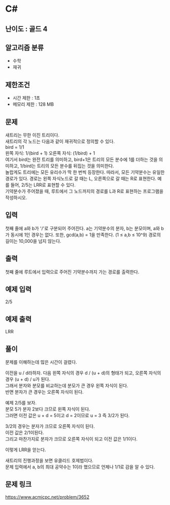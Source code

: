 # C#

## 난이도 : 골드 4

## 알고리즘 분류
  - 수학
  - 재귀

## 제한조건
  - 시간 제한 : 1초
  - 메모리 제한 : 128 MB

## 문제
새트리는 무한 이진 트리이다.<br/>
새트리의 각 노드는 다음과 같이 재귀적으로 정의할 수 있다.<br/>
bird = 1/1<br/>
왼쪽 자식: 1/(bird + 1) 오른쪽 자식: (1/bird) + 1<br/>
여기서 bird는 완전 트리를 의미하고, bird+1은 트리의 모든 분수에 1를 더하는 것을 의미하고, 1/bird는 트리의 모든 분수를 뒤집는 것을 의미한다.<br/>
놀랍게도 트리에는 모든 유리수가 딱 한 번씩 등장한다. 따라서, 모든 기약분수는 유일한 경로가 있다. 경로는 왼쪽 자식노드로 갈 때는 L, 오른쪽으로 갈 때는 R로 표현한다. 예를 들어, 2/5는 LRR로 표현할 수 있다.<br/>
기약분수가 주어졌을 때, 루트에서 그 노드까지의 경로를 L과 R로 표현하는 프로그램을 작성하시오.<br/>


## 입력
첫째 줄에 a와 b가 '/'로 구분되어 주어진다. a는 기약분수의 분자, b는 분모이며, a와 b가 동시에 1인 경우는 없다. 또한, gcd(a,b) = 1을 만족한다. (1 ≤ a,b ≤ 10^9) 경로의 길이는 10,000을 넘지 않는다.<br/>


## 출력
첫째 줄에 루트에서 입력으로 주어진 기약분수까지 가는 경로를 출력한다.<br/>


## 예제 입력
2/5<br/>


## 예제 출력
LRR<br/>


## 풀이
문제를 이해하는데 많은 시간이 걸렸다.<br/>


이전을 u / d라하자. 다음 왼쪽 자식의 경우 d / (u + d)의 형태가 되고, 오른쪽 자식의 경우 (u + d) / u가 된다.<br/>
그래서 분자와 분모를 비교하는데 분모가 큰 경우 왼쪽 자식이 된다.<br/>
반면 분자가 큰 경우는 오른쪽 자식이 된다.<br/>


예제 2/5를 보자.<br/>
분모 5가 분자 2보다 크므로 왼쪽 자식이 된다.<br/>
그러면 이전 값은 u + d = 5이고 d = 2이므로 u = 3 즉 3/2가 된다.<br/>


3/2의 경우는 분자가 크므로 오른쪽 자식이 된다.<br/>
이전 값은 2/1이된다.<br/>
그리고 마찬가지로 분자가 크므로 오른쪽 자식이 되고 이전 값은 1/1이다.<br/>


이렇게 LRR을 얻는다.<br/>


새트리의 진행과정을 보면 유클리드 호제법이다.<br/>
문제 입력에서 a, b의 최대 공약수는 1이라 했으므로 언제나 1/1로 감을 알 수 있다.<br/>


## 문제 링크
https://www.acmicpc.net/problem/3652